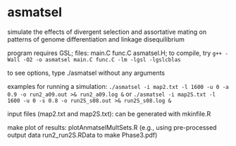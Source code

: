 # asmatsel
simulate the effects of divergent selection and assortative mating on patterns of genome differentiation and linkage disequilibrium


program requires GSL; 
files: main.C func.C asmatsel.H; to compile, try 
`g++ -Wall -O2 -o asmatsel main.C func.C -lm -lgsl -lgslcblas`

to see options, type ./asmatsel without any  arguments

examples for running a simulation:
`./asmatsel -i map2.txt -l 1600 -u 0 -a 0.9 -o run2_a09.out >& run2_a09.log &`
or `./asmatsel -i map2S.txt -l 1600 -u 0 -s 0.8 -o run2S_s08.out >& run2S_s08.log &`

input files (map2.txt and map2S.txt): 
can be generated with mkinfile.R

make plot of results:
plotAnmatselMultSets.R
(e.g., using pre-processed output data run2_run2S.RData to make Phase3.pdf)
